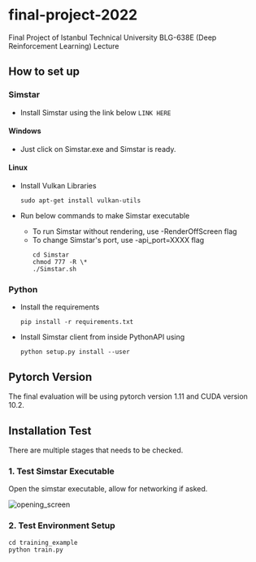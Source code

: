 # final-project-2022
Final Project of Istanbul Technical University BLG-638E (Deep Reinforcement Learning) Lecture

## How to set up

### Simstar

- Install Simstar using the link below
  `LINK HERE`

#### Windows

- Just click on Simstar.exe and Simstar is ready.

#### Linux

- Install Vulkan Libraries
  ```
  sudo apt-get install vulkan-utils
  ```

- Run below commands to make Simstar executable
  - To run Simstar without rendering, use -RenderOffScreen flag
  - To change Simstar's port, use -api_port=XXXX flag
    ```
    cd Simstar
    chmod 777 -R \*
    ./Simstar.sh
    ```

### Python

- Install the requirements
  ```
  pip install -r requirements.txt
  ```
- Install Simstar client from inside PythonAPI using
  ```
  python setup.py install --user
  ```

## Pytorch Version

The final evaluation will be using pytorch version 1.11 and CUDA version 10.2.

## Installation Test

There are multiple stages that needs to be checked.

### 1. Test Simstar Executable

Open the simstar executable, allow for networking if asked.

![opening_screen](PythonAPI/img/opening.png)

### 2. Test Environment Setup

```
cd training_example
python train.py
```
